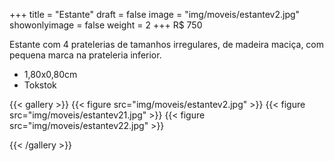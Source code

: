 +++
title = "Estante"
draft = false
image = "img/moveis/estantev2.jpg"
showonlyimage = false
weight = 2
+++
<span class="price">R$ 750</span>

<!--more-->

Estante com 4 pratelerias de tamanhos irregulares, de madeira maciça, com pequena marca na prateleria inferior.

- 1,80x0,80cm
- Tokstok

{{< gallery >}}
{{< figure src="img/moveis/estantev2.jpg" >}}
{{< figure src="img/moveis/estantev21.jpg" >}}
{{< figure src="img/moveis/estantev22.jpg" >}}

{{< /gallery >}}


